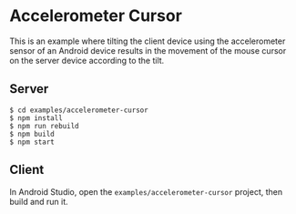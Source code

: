 # Accelerometer Cursor

This is an example where tilting the client device using the accelerometer sensor of an Android device results in the movement of the mouse cursor on the server device according to the tilt.

## Server

```
$ cd examples/accelerometer-cursor
$ npm install
$ npm run rebuild
$ npm build
$ npm start
```

## Client

In Android Studio, open the `examples/accelerometer-cursor` project, then build and run it.
